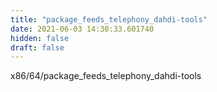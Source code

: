 ```yaml
---
title: "package_feeds_telephony_dahdi-tools"
date: 2021-06-03 14:30:33.601740
hidden: false
draft: false
---
```


x86/64/package_feeds_telephony_dahdi-tools

